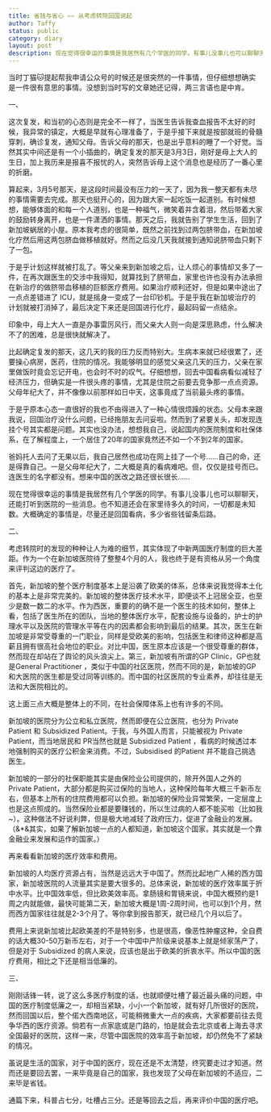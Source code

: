 ```yaml
---
title: 省钱与省心 —— 从考虑转院回国说起 
author: Taffy
status: public
category: diary
layout: post
description: 现在觉得很幸运的事情是我居然有几个学医的同学。有事儿没事儿也可以聊聊天，还能打听到医院的一些消息。也不知道还会在家里待多久的时间，一切都是未知数。大概确定的事情是，尽量还是回国看病，多少省些钱留条后路。
---
```


当时丁猫🐱提起帮我申请公众号的时候还是很突然的一件事情，但仔细想想确实是一件很有意思的事情。没想到当时写的文章她还记得，两三言语也是中肯。

一、

这次复发，和当初的心态则是完全不一样了，当医生告诉我查血报告不太好的时候，我异常的镇定，大概是早就有心理准备了，于是乎接下来就是按部就班的骨髓穿刺，确诊复发，通知父母。告诉父母的那天，也是出乎意料的睡了一个好觉。当然其实中间还是有一个小插曲的，确定复发的那天是3月3日，刚好是母上大人的生日，加上我历来是报喜不报忧的人，突然告诉母上这个消息也是经历了一番心里的折磨。

算起来，3月5号那天，是这段时间最没有压力的一天了，因为我一整天都有未尽的事情需要去完成。那天也挺开心的，因为跟大家一起吃饭一起道别。有时候想想，能够体面的和每一个人道别，也是一种福气，微笑着并含着泪，然后带着大家的鼓励转身离开，也是一件潇洒的事情。那天之后，我就告别了学生生活，回到了新加坡蜗居的小屋。原本我考虑的很简单，既然之前找到过两包脐带血，在新加坡化疗然后用这两包脐血做移植就好。然而之后没几天我就接到通知说脐带血只剩下了一包。

于是乎计划这样就被打乱了。等父亲来到新加坡之后，让人烦心的事情却又多了一件，在再次跟医生的交涉中我得知，就算找到了脐带血，家里也许也没有办法承担在新治疗的做脐带血移植的巨额医疗费用。如果治疗顺利还好，但是如果中途出了一点点差错进了 ICU，就是摇身一变成了一台印钞机。于是乎我在新加坡治疗的计划就被打消掉了，最后决定下来还是回国进行化疗，最起码留一点结余。

印象中，母上大人一直是办事雷厉风行，而父亲大人则一向是深思熟虑，什么解决不了的困难，总是很快就解决了。

比起确定复发的那天，这几天的我的压力反而特别大。生病本来就已经很累了，还要操心病房，医药，住院的情况。我能够明显的感觉父亲这几天的压力，父亲在家里做饭时竟会忘记开电，也会时不时的叹气。仔细想想，回去中国看病看似减轻了经济压力，但确实是一件很头疼的事情，尤其是住院之前要去竞争那一点点资源。父母年纪大了，并不像像以前那样如日中天，这事竟成了当前最头疼的事情。

于是乎原本心态一直很好的我也不由得进入了一种心情很烦躁的状态。父母本来跟我说，回国治疗没什么问题，已经拖朋友去问妥啦。然而到了紧要关头，却发现连挂个号其实都是问题。其实也没办法，想想我自己，说起国内的医院制度和社保体系，在了解程度上，一个居住了20年的国家竟然还不如一个不到2年的国家。

爸妈托人去问了无果以后，我自己居然也成功在网上挂了一个号……自己的命，还是得靠自己。一是父母年纪大了，二大概是真的看病难吧。但，仅仅是挂号而已。连医生的名字都没有。想来中国的医改之路还很长很长……

现在觉得很幸运的事情是我居然有几个学医的同学。有事儿没事儿也可以聊聊天，还能打听到医院的一些消息。也不知道还会在家里待多久的时间，一切都是未知数。大概确定的事情是，尽量还是回国看病，多少省些钱留条后路。

二、

考虑转院时的发现的种种让人为难的细节，其实体现了中新两国医疗制度的巨大差距。作为一个在新加坡医院待了整整4个月的人，我也终于是有资格从另一个角度来评判这边的医疗了。

首先，新加坡的整个医疗制度基本上是沿袭了欧美的体系，总体来说我觉得本土化的基本上是非常完美的。新加坡的整体医疗技术水平，即便谈不上冠居全亚，也至少是数一数二的水平。作为西医，重要的的确不是一个医生的技术如何，整体上看，包括了医生所在的团队，当地的整体医疗水平，配套设施与设备的，护士的护理水平以及医院的管理水平等在内的因素都会影响到最后的结果。其次，医生在新加坡是非常受尊重的一门职业，同样是受欧美的影响，包括医生和律师这种都是高薪且拥有很高社会地位的职业。对比中国，医生原本应该是一个很受尊重的群体，然而现在却站在了舆论的风头浪尖上。第三，新加坡有所谓的GP Clinic，GP也就是General Practitioner ，类似于中国的社区医院，然而不同的是，新加坡的GP和大医院的医生都是受过同等训练的。而中国的社区医院的专业素养，却往往是无法和大医院相比的。

这上面三点大概是整体上的不同，在社会保障体系上也有许多的不同。

新加坡的医院分为公立和私立医院，然而即便在公立医院，也分为 Private Patient 和 Subsidized Patient。于我，与外国人而言，只能被视为 Private Patient，而当地居民和 PR当然也就是 Subsidized Patient ，看病的时候透过本地强制购买的医疗公积金来消费。不过，Subsidised 的Patient 并不能自己挑选医生。

新加坡的一部分的社保职能其实是由保险业公司提供的，除开外国人之外的 Private Patient，大部分都是购买过保险的当地人，这种保险每年大概三千新币左右，但基本上所有的住院费用都可以负担。新加坡的保险业异常繁荣，一定层度上也是这点照成的。当然保险业都是要赚钱的，所以生过病的人都不能买啦（比如我~）。这种做法不好说利弊，但是极大地减轻了政府压力，促进了金融业的发展。（&*&其实，如果了解新加坡一点的人都知道，新加坡这个国家，其实就是一个靠金融业来发展和运作的国家。）

再来看看新加坡的医疗效率和费用。

新加坡的人均医疗资源占有，当然是远远大于中国了。然而比起地广人稀的西方国家，新加坡医院的人流量其实是要大很多的。总体来说，新加坡的医疗效率属于折中水平。比中国效率低，但比欧美效率高。拿肠镜和胃镜来说，中国大概预约是1周之内就能做，最快可能第二天，新加坡大概是1周-2周时间，也可以到1个月，然而西方国家往往就是2-3个月了。等你拿到报告那天，就已经几个月以后了。

费用上来说新加坡比起欧美差的不是特别多，也是很高，像恶性肿瘤这种，全自费的话大概30-50万新币左右，对于一个中国中产阶级来说基本上就是倾家荡产了，但是对于 Subsidized 的病人来说，应该也是出于欧美的折衷水平。所以中国的医疗费用，相比之下还是相当低廉的。

三、

刚刚话锋一转，说了这么多医疗制度的话，也就顺便吐槽了最近最头痛的问题，中国的医疗制度低廉之一，却相当紧缺，小小一个新加坡，就有好几所很好的医院，然而回国以后，整个偌大西南地区，可能稍微重大一点的疾病，大家都要前往去竞争华西的医疗资源。倘若有一点家底或是门路的，怕是就会去北京或者上海去寻求全国最好的医院，这样一来，尽管中国医院的效率高于新加坡，却仍然免不了紧缺的情况。

虽说是生活的国家，对于中国的医疗，现在还是不太清楚，终究要走过才知道。然而还是要回去罢，一来毕竟是自己的国家，我也发现了父母在新加坡的不适应，二来毕是省钱。

通篇下来，科普占七分，吐槽占三分。还是等回去之后，再来评价中国的医疗吧。



